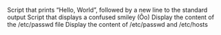 Script that prints “Hello, World”, followed by a new line to the standard output
Script that displays a confused smiley (Ôo)
Display the content of the /etc/passwd file
Display the content of /etc/passwd and /etc/hosts
